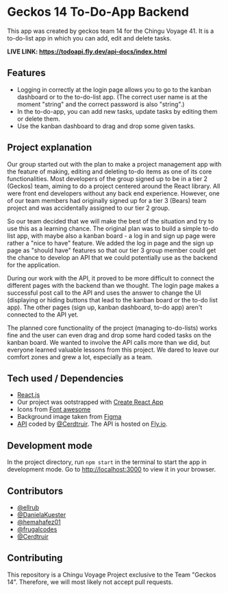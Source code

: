 # Geckos 14 To-Do-App Backend

This app was created by geckos team 14 for the Chingu Voyage 41. It is a to-do-list app in which you can add, edit and delete tasks.

**LIVE LINK: https://todoapi.fly.dev/api-docs/index.html**


## Features

- Logging in correctly at the login page allows you to go to the kanban dashboard or to the to-do-list app. (The correct user name is at the moment "string" and the correct password is also "string".)
- In the to-do-app, you can add new tasks, update tasks by editing them or delete them.
- Use the kanban dashboard to drag and drop some given tasks.

## Project explanation

Our group started out with the plan to make a project management app with the feature of making, editing and deleting to-do items as one of its core functionalities. Most developers of the group signed up to be in a tier 2 (Geckos) team, aiming to do a project centered around the React library. All were front end developers without any back end experience. However, one of our team members had originally signed up for a tier 3 (Bears) team project and was accidentally assigned to our tier 2 group.

So our team decided that we will make the best of the situation and try to use this as a learning chance. The original plan was to build a simple to-do list app, with maybe also a kanban board - a log in and sign up page were rather a "nice to have" feature. We added the log in page and the sign up page as "should have" features so that our tier 3 group member could get the chance to develop an API that we could potentially use as the backend for the application.

During our work with the API, it proved to be more difficult to connect the different pages with the backend than we thought. The login page makes a successful post call to the API and uses the answer to change the UI (displaying or hiding buttons that lead to the kanban board or the to-do list app). The other pages (sign up, kanban dashboard, to-do app) aren't connected to the API yet.

The planned core functionality of the project (managing to-do-lists) works fine and the user can even drag and drop some hard coded tasks on the kanban board. We wanted to involve the API calls more than we did, but everyone learned valuable lessons from this project. We dared to leave our comfort zones and grew a lot, especially as a team.

## Tech used / Dependencies

- [React.js](https://reactjs.org/)
- Our project was ootstrapped with [Create React App](https://github.com/facebook/create-react-app)
- Icons from [Font awesome](https://fontawesome.com/)
- Background image taken from [Figma](https://www.figma.com/)
- [API](https://todoapi.fly.dev/api-docs/index.html) coded by [@Cerdtruir](https://github.com/Cerdtruir). The API is hosted on [Fly.io](https://fly.io/).

## Development mode

In the project directory, run `npm start` in the terminal to start the app in development mode.
Go to [http://localhost:3000](http://localhost:3000) to view it in your browser.

## Contributors

- [@ellrub](https://github.com/ellrub)
- [@DanielaKuester](https://github.com/DanielaKuester)
- [@hemahafez01](https://github.com/hemahafez01)
- [@frugalcodes](https://github.com/frugalcodes)
- [@Cerdtruir](https://github.com/Cerdtruir)

## Contributing

This repository is a Chingu Voyage Project exclusive to the Team "Geckos 14". Therefore, we will most likely not accept pull requests.
